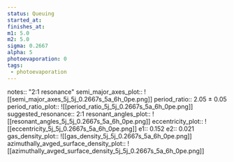 ```yaml
---
status: Queuing
started_at:
finishes_at:
m1: 5.0
m2: 5.0
sigma: 0.2667
alpha: 5
photoevaporation: 0
tags:
 - photoevaporation
---
```


notes:: "2:1 resonance"
semi_major_axes_plot:: ![[semi_major_axes_5j_5j_0.2667s_5a_6h_0pe.png]]
period_ratio:: 2.05 ± 0.05
period_ratio_plot:: ![[period_ratio_5j_5j_0.2667s_5a_6h_0pe.png]]
suggested_resonance:: 2:1
resonant_angles_plot:: ![[resonant_angles_5j_5j_0.2667s_5a_6h_0pe.png]]
eccentricity_plot:: ![[eccentricity_5j_5j_0.2667s_5a_6h_0pe.png]]
e1:: 0.152
e2:: 0.021
gas_density_plot:: ![[gas_density_5j_5j_0.2667s_5a_6h_0pe.png]]
azimuthally_avged_surface_density_plot:: ![[azimuthally_avged_surface_density_5j_5j_0.2667s_5a_6h_0pe.png]]
